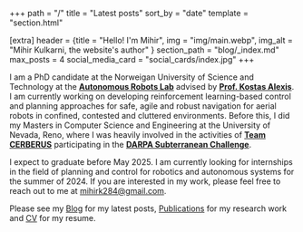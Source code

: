 +++
path = "/"
title = "Latest posts"
sort_by = "date"
template = "section.html"

[extra]
header = {title = "Hello! I'm Mihir", img = "img/main.webp", img_alt = "Mihir Kulkarni, the website's author" }
section_path = "blog/_index.md"
max_posts = 4
social_media_card = "social_cards/index.jpg"
+++

I am a PhD candidate at the Norweigan University of Science and Technology at the [**Autonomous Robots Lab**](www.autonomousrobotslab.com) advised by [**Prof. Kostas Alexis**](http://www.kostasalexis.com/). I am currently working on developing reinforcement learning-based control and planning approaches for safe, agile and robust navigation for aerial robots in confined, contested and cluttered environments. Before this, I did my Masters in Computer Science and Engineering at the University of Nevada, Reno, where I was heavily involved in the activities of [**Team CERBERUS**](www.subt-cerberus.com) participating in the [**DARPA Subterranean Challenge**](https://www.darpa.mil/program/darpa-subterranean-challenge).

I expect to graduate before May 2025. I am currently looking for internships in the field of planning and control for robotics and autonomous systems for the summer of 2024. If you are interested in my work, please feel free to reach out to me at [mihirk284@gmail.com](mailto:mihirk284@gmail.com).

Please see my [Blog](/blog) for my latest posts, [Publications](/publications) for my research work and [CV](/cv) for my resume.
